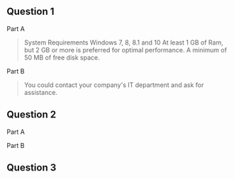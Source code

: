 ## Question 1

<p> Part A </p>

>System Requirements
> Windows 7, 8, 8.1 and 10
> At least 1 GB of Ram, but 2 GB or more is preferred for optimal performance.
> A minimum of 50 MB of free disk space.

<p> Part B </p>

>You could contact your company's IT department and ask for assistance.

## Question 2

<p> Part A </p>

>

<p> Part B </p>

>

## Question 3


